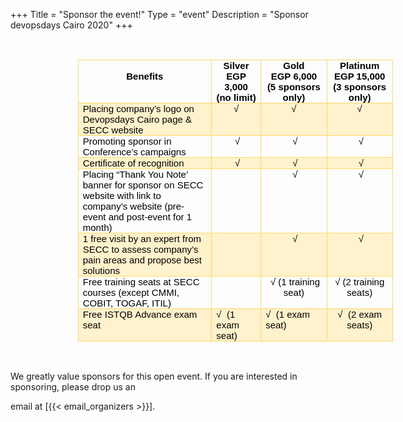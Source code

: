 +++
Title = "Sponsor the event!"
Type = "event"
Description = "Sponsor devopsdays Cairo 2020"
+++

<p style='margin-right:0in;margin-left:0in;font-size:15px;font-family:"Calibri",sans-serif;margin:0in;margin-bottom:.0001pt;'>&nbsp;</p>
<table style="border: none;margin-left:80.7pt;border-collapse:collapse;">
    <tbody>
        <tr>
            <td style="width: 377.7pt;border: 1pt solid rgb(255, 217, 102);padding: 0in 5.4pt;vertical-align: top;">
                <p style='margin-right:0in;margin-left:0in;font-size:15px;font-family:"Calibri",sans-serif;margin:0in;margin-bottom:.0001pt;text-align:center;'><strong><span style="color:black;">&nbsp;</span></strong></p>
                <p style='margin-right:0in;margin-left:0in;font-size:15px;font-family:"Calibri",sans-serif;margin:0in;margin-bottom:.0001pt;text-align:center;'><strong><span style="color:black;">Benefits</span></strong></p>
            </td>
            <td style="width: 94.5pt;border-top: 1pt solid rgb(255, 217, 102);border-right: 1pt solid rgb(255, 217, 102);border-bottom: 1pt solid rgb(255, 217, 102);border-image: initial;border-left: none;padding: 0in 5.4pt;vertical-align: top;">
                <p style='margin-right:0in;margin-left:0in;font-size:15px;font-family:"Calibri",sans-serif;margin:0in;margin-bottom:.0001pt;text-align:center;'><strong><span style="color:black;">Silver</span></strong></p>
                <p style='margin-right:0in;margin-left:0in;font-size:15px;font-family:"Calibri",sans-serif;margin:0in;margin-bottom:.0001pt;text-align:center;'><strong><span style="color:black;">EGP 3,000</span></strong></p>
                <p style='margin-right:0in;margin-left:0in;font-size:15px;font-family:"Calibri",sans-serif;margin:0in;margin-bottom:.0001pt;text-align:center;'><strong><span style="color:black;">(no limit)</span></strong></p>
            </td>
            <td style="width: 103.5pt;border-top: 1pt solid rgb(255, 217, 102);border-right: 1pt solid rgb(255, 217, 102);border-bottom: 1pt solid rgb(255, 217, 102);border-image: initial;border-left: none;padding: 0in 5.4pt;vertical-align: top;">
                <p style='margin-right:0in;margin-left:0in;font-size:15px;font-family:"Calibri",sans-serif;margin:0in;margin-bottom:.0001pt;text-align:center;'><strong><span style="color:black;">Gold</span></strong></p>
                <p style='margin-right:0in;margin-left:0in;font-size:15px;font-family:"Calibri",sans-serif;margin:0in;margin-bottom:.0001pt;text-align:center;'><strong><span style="color:black;">EGP&nbsp;6,000</span></strong></p>
                <p style='margin-right:0in;margin-left:0in;font-size:15px;font-family:"Calibri",sans-serif;margin:0in;margin-bottom:.0001pt;text-align:center;'><strong><span style="color:black;">(5 sponsors only)</span></strong></p>
            </td>
            <td style="width: 112.5pt;border-top: 1pt solid rgb(255, 217, 102);border-right: 1pt solid rgb(255, 217, 102);border-bottom: 1pt solid rgb(255, 217, 102);border-image: initial;border-left: none;padding: 0in 5.4pt;vertical-align: top;">
                <p style='margin-right:0in;margin-left:0in;font-size:15px;font-family:"Calibri",sans-serif;margin:0in;margin-bottom:.0001pt;text-align:center;'><strong><span style="color:black;">Platinum</span></strong></p>
                <p style='margin-right:0in;margin-left:0in;font-size:15px;font-family:"Calibri",sans-serif;margin:0in;margin-bottom:.0001pt;text-align:center;'><strong><span style="color:black;">EGP 15,000</span></strong></p>
                <p style='margin-right:0in;margin-left:0in;font-size:15px;font-family:"Calibri",sans-serif;margin:0in;margin-bottom:.0001pt;text-align:center;'><strong><span style="color:black;">(3 sponsors only)</span></strong></p>
            </td>
        </tr>
        <tr>
            <td style="width: 377.7pt;border-right: 1pt solid rgb(255, 217, 102);border-bottom: 1pt solid rgb(255, 217, 102);border-left: 1pt solid rgb(255, 217, 102);border-image: initial;border-top: none;background: rgb(255, 242, 204);padding: 0in 5.4pt;vertical-align: top;">
                <p style='margin-right:0in;margin-left:0in;font-size:15px;font-family:"Calibri",sans-serif;margin:0in;margin-bottom:.0001pt;'><span style="color:black;">Placing company&rsquo;s logo on Devopsdays Cairo page &amp; SECC website</span></p>
            </td>
            <td style="width: 94.5pt;border-top: none;border-left: none;border-bottom: 1pt solid rgb(255, 217, 102);border-right: 1pt solid rgb(255, 217, 102);background: rgb(255, 242, 204);padding: 0in 5.4pt;vertical-align: top;">
                <p style='margin-right:0in;margin-left:0in;font-size:15px;font-family:"Calibri",sans-serif;margin:0in;margin-bottom:.0001pt;text-align:center;'><span style="color:black;">&radic;</span></p>
            </td>
            <td style="width: 103.5pt;border-top: none;border-left: none;border-bottom: 1pt solid rgb(255, 217, 102);border-right: 1pt solid rgb(255, 217, 102);background: rgb(255, 242, 204);padding: 0in 5.4pt;vertical-align: top;">
                <p style='margin-right:0in;margin-left:0in;font-size:15px;font-family:"Calibri",sans-serif;margin:0in;margin-bottom:.0001pt;text-align:center;'><span style="color:black;">&radic;</span></p>
            </td>
            <td style="width: 112.5pt;border-top: none;border-left: none;border-bottom: 1pt solid rgb(255, 217, 102);border-right: 1pt solid rgb(255, 217, 102);background: rgb(255, 242, 204);padding: 0in 5.4pt;vertical-align: top;">
                <p style='margin-right:0in;margin-left:0in;font-size:15px;font-family:"Calibri",sans-serif;margin:0in;margin-bottom:.0001pt;text-align:center;'><span style="color:black;">&radic;</span></p>
            </td>
        </tr>
        <tr>
            <td style="width: 377.7pt;border-right: 1pt solid rgb(255, 217, 102);border-bottom: 1pt solid rgb(255, 217, 102);border-left: 1pt solid rgb(255, 217, 102);border-image: initial;border-top: none;padding: 0in 5.4pt;vertical-align: top;">
                <p style='margin-right:0in;margin-left:0in;font-size:15px;font-family:"Calibri",sans-serif;margin:0in;margin-bottom:.0001pt;'><span style="color:black;">Promoting sponsor in Conference&rsquo;s campaigns</span></p>
            </td>
            <td style="width: 94.5pt;border-top: none;border-left: none;border-bottom: 1pt solid rgb(255, 217, 102);border-right: 1pt solid rgb(255, 217, 102);padding: 0in 5.4pt;vertical-align: top;">
                <p style='margin-right:0in;margin-left:0in;font-size:15px;font-family:"Calibri",sans-serif;margin:0in;margin-bottom:.0001pt;text-align:center;'><span style="color:black;">&nbsp;&radic;</span></p>
            </td>
            <td style="width: 103.5pt;border-top: none;border-left: none;border-bottom: 1pt solid rgb(255, 217, 102);border-right: 1pt solid rgb(255, 217, 102);padding: 0in 5.4pt;vertical-align: top;">
                <p style='margin-right:0in;margin-left:0in;font-size:15px;font-family:"Calibri",sans-serif;margin:0in;margin-bottom:.0001pt;text-align:center;'><span style="color:black;">&nbsp;&radic;</span></p>
            </td>
            <td style="width: 112.5pt;border-top: none;border-left: none;border-bottom: 1pt solid rgb(255, 217, 102);border-right: 1pt solid rgb(255, 217, 102);padding: 0in 5.4pt;vertical-align: top;">
                <p style='margin-right:0in;margin-left:0in;font-size:15px;font-family:"Calibri",sans-serif;margin:0in;margin-bottom:.0001pt;text-align:center;'><span style="color:black;">&nbsp;&radic;</span></p>
            </td>
        </tr>
        <tr>
            <td style="width: 377.7pt;border-right: 1pt solid rgb(255, 217, 102);border-bottom: 1pt solid rgb(255, 217, 102);border-left: 1pt solid rgb(255, 217, 102);border-image: initial;border-top: none;background: rgb(255, 242, 204);padding: 0in 5.4pt;vertical-align: top;">
                <p style='margin-right:0in;margin-left:0in;font-size:15px;font-family:"Calibri",sans-serif;margin:0in;margin-bottom:.0001pt;'><span style="color:black;">Certificate of recognition</span></p>
            </td>
            <td style="width: 94.5pt;border-top: none;border-left: none;border-bottom: 1pt solid rgb(255, 217, 102);border-right: 1pt solid rgb(255, 217, 102);background: rgb(255, 242, 204);padding: 0in 5.4pt;vertical-align: top;">
                <p style='margin-right:0in;margin-left:0in;font-size:15px;font-family:"Calibri",sans-serif;margin:0in;margin-bottom:.0001pt;text-align:center;'><span style="color:black;">&nbsp;&radic;</span></p>
            </td>
            <td style="width: 103.5pt;border-top: none;border-left: none;border-bottom: 1pt solid rgb(255, 217, 102);border-right: 1pt solid rgb(255, 217, 102);background: rgb(255, 242, 204);padding: 0in 5.4pt;vertical-align: top;">
                <p style='margin-right:0in;margin-left:0in;font-size:15px;font-family:"Calibri",sans-serif;margin:0in;margin-bottom:.0001pt;text-align:center;'><span style="color:black;">&nbsp;&radic;</span></p>
            </td>
            <td style="width: 112.5pt;border-top: none;border-left: none;border-bottom: 1pt solid rgb(255, 217, 102);border-right: 1pt solid rgb(255, 217, 102);background: rgb(255, 242, 204);padding: 0in 5.4pt;vertical-align: top;">
                <p style='margin-right:0in;margin-left:0in;font-size:15px;font-family:"Calibri",sans-serif;margin:0in;margin-bottom:.0001pt;text-align:center;'><span style="color:black;">&nbsp;&radic;</span></p>
            </td>
        </tr>
        <tr>
            <td style="width: 377.7pt;border-right: 1pt solid rgb(255, 217, 102);border-bottom: 1pt solid rgb(255, 217, 102);border-left: 1pt solid rgb(255, 217, 102);border-image: initial;border-top: none;padding: 0in 5.4pt;vertical-align: top;">
                <p style='margin-right:0in;margin-left:0in;font-size:15px;font-family:"Calibri",sans-serif;margin:0in;margin-bottom:.0001pt;'><span style="color:black;">Placing &ldquo;Thank You Note&rsquo; banner for sponsor on SECC website with link to company&rsquo;s website (pre-event and post-event for 1 month)</span></p>
            </td>
            <td style="width: 94.5pt;border-top: none;border-left: none;border-bottom: 1pt solid rgb(255, 217, 102);border-right: 1pt solid rgb(255, 217, 102);padding: 0in 5.4pt;vertical-align: top;">
                <p style='margin-right:0in;margin-left:0in;font-size:15px;font-family:"Calibri",sans-serif;margin:0in;margin-bottom:.0001pt;text-align:center;'><span style="color:black;">&nbsp;</span></p>
            </td>
            <td style="width: 103.5pt;border-top: none;border-left: none;border-bottom: 1pt solid rgb(255, 217, 102);border-right: 1pt solid rgb(255, 217, 102);padding: 0in 5.4pt;vertical-align: top;">
                <p style='margin-right:0in;margin-left:0in;font-size:15px;font-family:"Calibri",sans-serif;margin:0in;margin-bottom:.0001pt;text-align:center;'><span style="color:black;">&nbsp;&radic;</span></p>
            </td>
            <td style="width: 112.5pt;border-top: none;border-left: none;border-bottom: 1pt solid rgb(255, 217, 102);border-right: 1pt solid rgb(255, 217, 102);padding: 0in 5.4pt;vertical-align: top;">
                <p style='margin-right:0in;margin-left:0in;font-size:15px;font-family:"Calibri",sans-serif;margin:0in;margin-bottom:.0001pt;text-align:center;'><span style="color:black;">&nbsp;&radic;</span></p>
            </td>
        </tr>
        <tr>
            <td style="width: 377.7pt;border-right: 1pt solid rgb(255, 217, 102);border-bottom: 1pt solid rgb(255, 217, 102);border-left: 1pt solid rgb(255, 217, 102);border-image: initial;border-top: none;background: rgb(255, 242, 204);padding: 0in 5.4pt;vertical-align: top;">
                <p style='margin-right:0in;margin-left:0in;font-size:15px;font-family:"Calibri",sans-serif;margin:0in;margin-bottom:.0001pt;'><span style="color:black;">1 free visit by an expert from SECC to assess company&rsquo;s pain areas and propose best solutions</span></p>
            </td>
            <td style="width: 94.5pt;border-top: none;border-left: none;border-bottom: 1pt solid rgb(255, 217, 102);border-right: 1pt solid rgb(255, 217, 102);background: rgb(255, 242, 204);padding: 0in 5.4pt;vertical-align: top;">
                <p style='margin-right:0in;margin-left:0in;font-size:15px;font-family:"Calibri",sans-serif;margin:0in;margin-bottom:.0001pt;'><span style="color:black;">&nbsp;</span></p>
            </td>
            <td style="width: 103.5pt;border-top: none;border-left: none;border-bottom: 1pt solid rgb(255, 217, 102);border-right: 1pt solid rgb(255, 217, 102);background: rgb(255, 242, 204);padding: 0in 5.4pt;vertical-align: top;">
                <p style='margin-right:0in;margin-left:0in;font-size:15px;font-family:"Calibri",sans-serif;margin:0in;margin-bottom:.0001pt;text-align:center;'><span style="color:black;">&nbsp;&radic;</span></p>
            </td>
            <td style="width: 112.5pt;border-top: none;border-left: none;border-bottom: 1pt solid rgb(255, 217, 102);border-right: 1pt solid rgb(255, 217, 102);background: rgb(255, 242, 204);padding: 0in 5.4pt;vertical-align: top;">
                <p style='margin-right:0in;margin-left:0in;font-size:15px;font-family:"Calibri",sans-serif;margin:0in;margin-bottom:.0001pt;text-align:center;'><span style="color:black;">&nbsp;&radic;</span></p>
            </td>
        </tr>
        <tr>
            <td style="width: 377.7pt;border-right: 1pt solid rgb(255, 217, 102);border-bottom: 1pt solid rgb(255, 217, 102);border-left: 1pt solid rgb(255, 217, 102);border-image: initial;border-top: none;padding: 0in 5.4pt;vertical-align: top;">
                <p style='margin-right:0in;margin-left:0in;font-size:15px;font-family:"Calibri",sans-serif;margin:0in;margin-bottom:.0001pt;'><span style="color:black;">Free training seats at SECC courses (except CMMI, COBIT, TOGAF, ITIL)</span></p>
            </td>
            <td style="width: 94.5pt;border-top: none;border-left: none;border-bottom: 1pt solid rgb(255, 217, 102);border-right: 1pt solid rgb(255, 217, 102);padding: 0in 5.4pt;vertical-align: top;">
                <p style='margin-right:0in;margin-left:0in;font-size:15px;font-family:"Calibri",sans-serif;margin:0in;margin-bottom:.0001pt;'><span style="color:black;">&nbsp;</span></p>
            </td>
            <td style="width: 103.5pt;border-top: none;border-left: none;border-bottom: 1pt solid rgb(255, 217, 102);border-right: 1pt solid rgb(255, 217, 102);padding: 0in 5.4pt;vertical-align: top;">
                <p style='margin-right:0in;margin-left:0in;font-size:15px;font-family:"Calibri",sans-serif;margin:0in;margin-bottom:.0001pt;text-align:center;'><span style="color:black;">&nbsp;&radic; (1 training seat)</span></p>
            </td>
            <td style="width: 112.5pt;border-top: none;border-left: none;border-bottom: 1pt solid rgb(255, 217, 102);border-right: 1pt solid rgb(255, 217, 102);padding: 0in 5.4pt;vertical-align: top;">
                <p style='margin-right:0in;margin-left:0in;font-size:15px;font-family:"Calibri",sans-serif;margin:0in;margin-bottom:.0001pt;text-align:center;'><span style="color:black;">&radic; (2 training seats)</span></p>
            </td>
        </tr>
        <tr>
            <td style="width: 377.7pt;border-right: 1pt solid rgb(255, 217, 102);border-bottom: 1pt solid rgb(255, 217, 102);border-left: 1pt solid rgb(255, 217, 102);border-image: initial;border-top: none;background: rgb(255, 242, 204);padding: 0in 5.4pt;vertical-align: top;">
                <p style='margin-right:0in;margin-left:0in;font-size:15px;font-family:"Calibri",sans-serif;margin:0in;margin-bottom:.0001pt;'><span style="color:black;">Free ISTQB Advance exam seat</span></p>
            </td>
            <td style="width: 94.5pt;border-top: none;border-left: none;border-bottom: 1pt solid rgb(255, 217, 102);border-right: 1pt solid rgb(255, 217, 102);background: rgb(255, 242, 204);padding: 0in 5.4pt;vertical-align: top;">
                <p style='margin-right:0in;margin-left:0in;font-size:15px;font-family:"Calibri",sans-serif;margin:0in;margin-bottom:.0001pt;'><span style="color:black;">&radic; &nbsp;(1 exam seat)</span></p>
            </td>
            <td style="width: 103.5pt;border-top: none;border-left: none;border-bottom: 1pt solid rgb(255, 217, 102);border-right: 1pt solid rgb(255, 217, 102);background: rgb(255, 242, 204);padding: 0in 5.4pt;vertical-align: top;">
                <p style='margin-right:0in;margin-left:0in;font-size:15px;font-family:"Calibri",sans-serif;margin:0in;margin-bottom:.0001pt;'><span style="color:black;">&radic; &nbsp;(1 exam seat)</span></p>
            </td>
            <td style="width: 112.5pt;border-top: none;border-left: none;border-bottom: 1pt solid rgb(255, 217, 102);border-right: 1pt solid rgb(255, 217, 102);background: rgb(255, 242, 204);padding: 0in 5.4pt;vertical-align: top;">
                <p style='margin-right:0in;margin-left:0in;font-size:15px;font-family:"Calibri",sans-serif;margin:0in;margin-bottom:.0001pt;text-align:center;'><span style="color:black;">&radic; &nbsp;(2 exam seats)</span></p>
            </td>
        </tr>
    </tbody>
</table>
<p style='margin-right:0in;margin-left:0in;font-size:15px;font-family:"Calibri",sans-serif;margin:0in;margin-bottom:.0001pt;'>&nbsp;</p>


<p>We greatly value sponsors for this open event.  If you are interested in sponsoring, please drop us an 

email at [{{< email_organizers >}}].</p>
